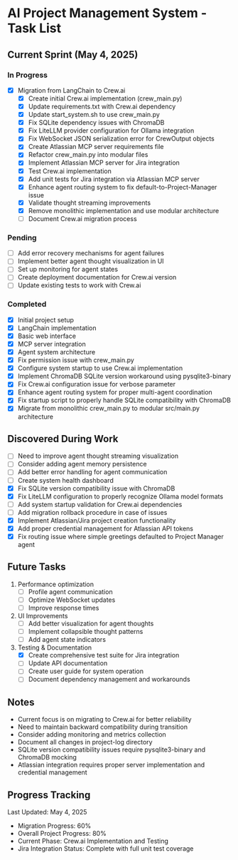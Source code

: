 # AI Project Management System - Task List

## Current Sprint (May 4, 2025)

### In Progress
- [x] Migration from LangChain to Crew.ai
  - [x] Create initial Crew.ai implementation (crew_main.py)
  - [x] Update requirements.txt with Crew.ai dependency
  - [x] Update start_system.sh to use crew_main.py
  - [x] Fix SQLite dependency issues with ChromaDB
  - [x] Fix LiteLLM provider configuration for Ollama integration
  - [x] Fix WebSocket JSON serialization error for CrewOutput objects
  - [x] Create Atlassian MCP server requirements file
  - [x] Refactor crew_main.py into modular files
  - [x] Implement Atlassian MCP server for Jira integration
  - [x] Test Crew.ai implementation
  - [x] Add unit tests for Jira integration via Atlassian MCP server
  - [x] Enhance agent routing system to fix default-to-Project-Manager issue
  - [x] Validate thought streaming improvements
  - [x] Remove monolithic implementation and use modular architecture
  - [ ] Document Crew.ai migration process

### Pending
- [ ] Add error recovery mechanisms for agent failures
- [ ] Implement better agent thought visualization in UI
- [ ] Set up monitoring for agent states
- [ ] Create deployment documentation for Crew.ai version
- [ ] Update existing tests to work with Crew.ai

### Completed
- [x] Initial project setup
- [x] LangChain implementation
- [x] Basic web interface
- [x] MCP server integration
- [x] Agent system architecture
- [x] Fix permission issue with crew_main.py
- [x] Configure system startup to use Crew.ai implementation
- [x] Implement ChromaDB SQLite version workaround using pysqlite3-binary
- [x] Fix Crew.ai configuration issue for verbose parameter
- [x] Enhance agent routing system for proper multi-agent coordination
- [x] Fix startup script to properly handle SQLite compatibility with ChromaDB
- [x] Migrate from monolithic crew_main.py to modular src/main.py architecture

## Discovered During Work
- [ ] Need to improve agent thought streaming visualization
- [ ] Consider adding agent memory persistence
- [ ] Add better error handling for agent communication
- [ ] Create system health dashboard
- [x] Fix SQLite version compatibility issue with ChromaDB
- [x] Fix LiteLLM configuration to properly recognize Ollama model formats
- [ ] Add system startup validation for Crew.ai dependencies
- [ ] Add migration rollback procedure in case of issues
- [x] Implement Atlassian/Jira project creation functionality
- [x] Add proper credential management for Atlassian API tokens
- [x] Fix routing issue where simple greetings defaulted to Project Manager agent

## Future Tasks
1. Performance optimization
   - [ ] Profile agent communication
   - [ ] Optimize WebSocket updates
   - [ ] Improve response times

2. UI Improvements
   - [ ] Add better visualization for agent thoughts
   - [ ] Implement collapsible thought patterns
   - [ ] Add agent state indicators

3. Testing & Documentation
   - [x] Create comprehensive test suite for Jira integration
   - [ ] Update API documentation
   - [ ] Create user guide for system operation
   - [ ] Document dependency management and workarounds

## Notes
- Current focus is on migrating to Crew.ai for better reliability
- Need to maintain backward compatibility during transition
- Consider adding monitoring and metrics collection
- Document all changes in project-log directory
- SQLite version compatibility issues require pysqlite3-binary and ChromaDB mocking
- Atlassian integration requires proper server implementation and credential management

## Progress Tracking
Last Updated: May 4, 2025
- Migration Progress: 60%
- Overall Project Progress: 80%
- Current Phase: Crew.ai Implementation and Testing
- Jira Integration Status: Complete with full unit test coverage